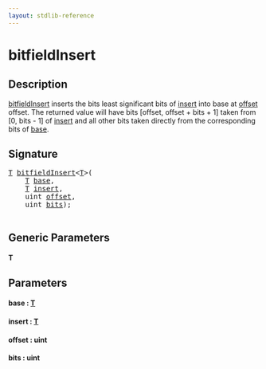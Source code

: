 ```yaml
---
layout: stdlib-reference
---
```


# bitfieldInsert

## Description

<span class='code'><a href=".html">bitfieldInsert</a></span> inserts the bits least significant bits of <span class='code'><a href=".html#decl-insert" class="code_param">insert</a></span> into base at <span class='code'><a href=".html#decl-offset" class="code_param">offset</a></span> offset.
The returned value will have bits [offset, offset + bits + 1] taken from [0, bits - 1] of <span class='code'><a href=".html#decl-insert" class="code_param">insert</a></span>
and all other bits taken directly from the corresponding bits of <span class='code'><a href=".html#decl-base" class="code_param">base</a></span>.




## Signature 

<pre>
<a href=".html#typeparam-T" class="code_type">T</a> <a href=".html">bitfieldInsert</a>&lt;<a href=".html#typeparam-T" class="code_type">T</a>&gt;(
    <a href=".html#typeparam-T" class="code_type">T</a> <a href=".html#decl-base" class="code_param">base</a>,
    <a href=".html#typeparam-T" class="code_type">T</a> <a href=".html#decl-insert" class="code_param">insert</a>,
    <span class="code_keyword">uint</span> <a href=".html#decl-offset" class="code_param">offset</a>,
    <span class="code_keyword">uint</span> <a href=".html#decl-bits" class="code_param">bits</a>);

</pre>

## Generic Parameters

####  <a id="typeparam-T"></a>T

## Parameters

####  <a id="decl-base"></a>base  : [T](.html#typeparam-T)
####  <a id="decl-insert"></a>insert  : [T](.html#typeparam-T)
####  <a id="decl-offset"></a>offset  : uint
####  <a id="decl-bits"></a>bits  : uint

